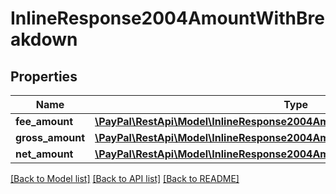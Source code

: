 # InlineResponse2004AmountWithBreakdown

## Properties
Name | Type | Description | Notes
------------ | ------------- | ------------- | -------------
**fee_amount** | [**\PayPal\RestApi\Model\InlineResponse2004AmountWithBreakdownFeeAmount**](InlineResponse2004AmountWithBreakdownFeeAmount.md) |  | [optional] 
**gross_amount** | [**\PayPal\RestApi\Model\InlineResponse2004AmountWithBreakdownGrossAmount**](InlineResponse2004AmountWithBreakdownGrossAmount.md) |  | [optional] 
**net_amount** | [**\PayPal\RestApi\Model\InlineResponse2004AmountWithBreakdownNetAmount**](InlineResponse2004AmountWithBreakdownNetAmount.md) |  | [optional] 

[[Back to Model list]](../README.md#documentation-for-models) [[Back to API list]](../README.md#documentation-for-api-endpoints) [[Back to README]](../README.md)


